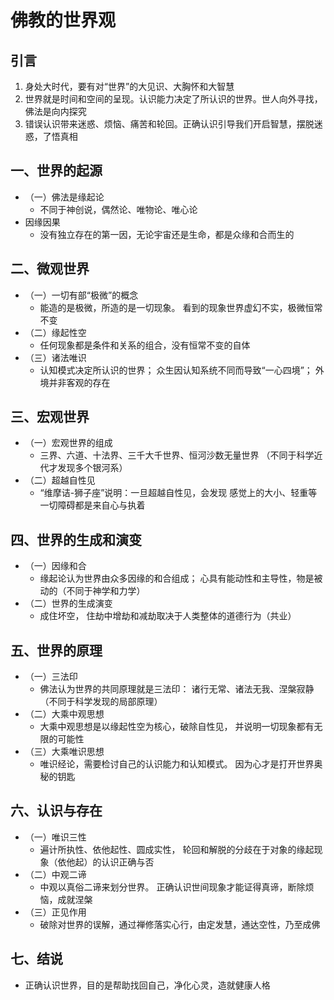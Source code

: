 # 佛教的世界观

## 引言

1. 身处大时代，要有对“世界”的大见识、大胸怀和大智慧
2. 世界就是时间和空间的呈现。认识能力决定了所认识的世界。世人向外寻找，佛法是向内探究
3. 错误认识带来迷惑、烦恼、痛苦和轮回。正确认识引导我们开启智慧，摆脱迷惑，了悟真相

## 一、世界的起源

- （一）佛法是缘起论
  - 不同于神创说，偶然论、唯物论、唯心论
- 因缘因果
  - 没有独立存在的第一因，无论宇宙还是生命，都是众缘和合而生的

## 二、微观世界

- （一）一切有部“极微”的概念
  - 能造的是极微，所造的是一切现象。
    看到的现象世界虚幻不实，极微恒常不变
- （二）缘起性空
  - 任何现象都是条件和关系的组合，没有恒常不变的自体
- （三）诸法唯识
  - 认知模式决定所认识的世界；
    众生因认知系统不同而导致“一心四境”；
    外境并非客观的存在

## 三、宏观世界

- （一）宏观世界的组成
  - 三界、六道、十法界、三千大千世界、恒河沙数无量世界
    （不同于科学近代才发现多个银河系）
- （二）超越自性见
  - “维摩诘-狮子座”说明：一旦超越自性见，会发现
  感觉上的大小、轻重等一切障碍都是来自心与执着

## 四、世界的生成和演变

- （一）因缘和合
  - 缘起论认为世界由众多因缘的和合组成；
    心具有能动性和主导性，物是被动的（不同于神学和力学）
- （二）世界的生成演变
  - 成住坏空，
  住劫中增劫和减劫取决于人类整体的道德行为（共业）

## 五、世界的原理

- （一）三法印
  - 佛法认为世界的共同原理就是三法印：
    诸行无常、诸法无我、涅槃寂静
    （不同于科学发现的局部原理）
- （二）大乘中观思想
  - 大乘中观思想是以缘起性空为核心，破除自性见，
  并说明一切现象都有无限的可能性
- （三）大乘唯识思想
  - 唯识经论，需要检讨自己的认识能力和认知模式。
    因为心才是打开世界奥秘的钥匙

## 六、认识与存在

- （一）唯识三性
  - 遍计所执性、依他起性、圆成实性，
    轮回和解脱的分歧在于对象的缘起现象（依他起）的认识正确与否
- （二）中观二谛
  - 中观以真俗二谛来划分世界。
  正确认识世间现象才能证得真谛，断除烦恼，成就涅槃
- （三）正见作用
  - 破除对世界的误解，通过禅修落实心行，由定发慧，通达空性，乃至成佛

## 七、结说

- 正确认识世界，目的是帮助找回自己，净化心灵，造就健康人格
